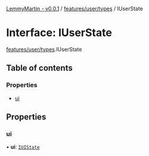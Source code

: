 [LemmyMartin - v0.0.1](../README.md) / [features/user/types](../modules/features_user_types.md) / IUserState

# Interface: IUserState

[features/user/types](../modules/features_user_types.md).IUserState

## Table of contents

### Properties

- [ui](features_user_types.IUserState.md#ui)

## Properties

### ui

• **ui**: [`IUIState`](features_user_types.IUIState.md)
